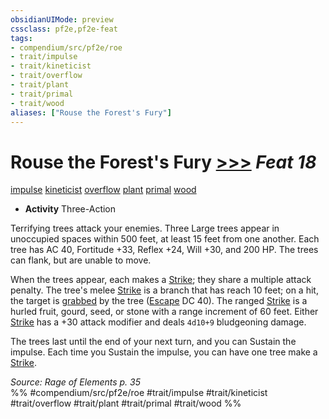 ```yaml
---
obsidianUIMode: preview
cssclass: pf2e,pf2e-feat
tags:
- compendium/src/pf2e/roe
- trait/impulse
- trait/kineticist
- trait/overflow
- trait/plant
- trait/primal
- trait/wood
aliases: ["Rouse the Forest's Fury"]
---
```

# Rouse the Forest's Fury  [>>>](chapter-9-playing-the-game.md#Actions "Three-Action") *Feat 18*  
[impulse](impulse-roe.md "Impulse Action & Ability Trait")  [kineticist](kineticist-roe.md "Kineticist Class Trait")  [overflow](overflow-roe.md "Overflow Action & Ability Trait")  [plant](plant.md "Plant Creature Type Trait")  [primal](primal.md "Primal Tradition Trait")  [wood](wood-roe.md "Wood Energy & Element Trait")  

- **Activity** Three-Action

Terrifying trees attack your enemies. Three Large trees appear in unoccupied spaces within 500 feet, at least 15 feet from one another. Each tree has AC 40, Fortitude +33, Reflex +24, Will +30, and 200 HP. The trees can flank, but are unable to move.

When the trees appear, each makes a [Strike](strike.md); they share a multiple attack penalty. The tree's melee [Strike](strike.md) is a branch that has reach 10 feet; on a hit, the target is [grabbed](conditions.md#Grabbed) by the tree ([Escape](escape.md) DC 40). The ranged [Strike](strike.md) is a hurled fruit, gourd, seed, or stone with a range increment of 60 feet. Either [Strike](strike.md) has a +30 attack modifier and deals `4d10+9` bludgeoning damage.

The trees last until the end of your next turn, and you can Sustain the impulse. Each time you Sustain the impulse, you can have one tree make a [Strike](strike.md).

*Source: Rage of Elements p. 35*  
%% #compendium/src/pf2e/roe #trait/impulse #trait/kineticist #trait/overflow #trait/plant #trait/primal #trait/wood %%